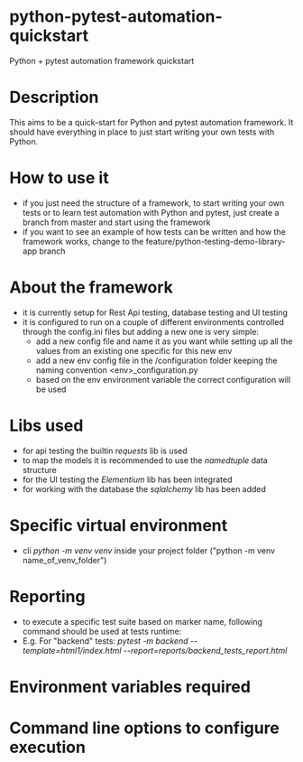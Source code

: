 # python-pytest-automation-quickstart
Python + pytest automation framework quickstart

# Description
This aims to be a quick-start for Python and pytest automation framework. It should have everything in place to just start writing your own tests with Python.

# How to use it
* if you just need the structure of a framework, to start writing your own tests or to learn test automation with Python and pytest, just create a branch from master and start using the framework
* if you want to see an example of how tests can be written and how the framework works, change to the feature/python-testing-demo-library-app branch

# About the framework
* it is currently setup for Rest Api testing, database testing and UI testing
* it is configured to run on a couple of different environments controlled through the config.ini files but adding a new one is very simple:
    * add a new config file and name it as you want while setting up all the values from an existing one specific for this new env
    * add a new env config file in the /configuration folder keeping the naming convention \<env\>_configuration.py
    * based on the env environment variable the correct configuration will be used

# Libs used
* for api testing the builtin _requests_ lib is used
* to map the models it is recommended to use the _namedtuple_ data structure
* for the UI testing the _Elementium_ lib has been integrated 
* for working with the database the _sqlalchemy_ lib has been added

# Specific virtual environment
* cli _python -m venv venv_ inside your project folder ("python -m venv name_of_venv_folder")

# Reporting
* to execute a specific test suite based on marker name, following command should be used at tests runtime:
* E.g. For "backend" tests: _pytest -m backend --template=html1/index.html --report=reports/backend_tests_report.html_

# Environment variables required

# Command line options to configure execution